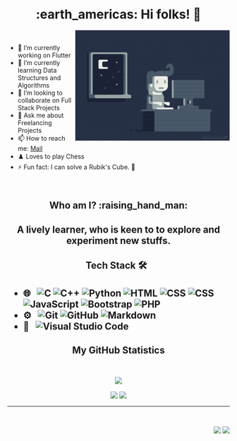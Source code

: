 <h1 align="center">:earth_americas: Hi folks! 👋</h1>

<img align="right" alt="Coding" src="assests/gifs/coding.gif" width="350" height="250" /><br>
- 🔭 I’m currently working on Flutter
- 🌱 I’m currently learning Data Structures and Algorithms
- 👯 I’m looking to collaborate on Full Stack Projects
- 💬 Ask me about Freelancing Projects
- 📫 How to reach me: [Mail](mailto:mayankwalia3110@gmail.com)
- :chess_pawn: Loves to play Chess
- ⚡ Fun fact: I can solve a Rubik's Cube. :tada:
<br>

<h2 align="center"><b>Who am I? :raising_hand_man: </b><h2>
<p align="center">A lively learner, who is keen to to explore and experiment new stuffs.</p>

<h2 align='center'>Tech Stack 🛠 &nbsp;<h2>

- 🌐 &nbsp;
  ![C](https://img.shields.io/badge/-C%20Language-333333?style=flat&logo=c)
  ![C++](https://img.shields.io/badge/-C++%20-333333?style=flat&logo=C++)
  ![Python](https://img.shields.io/badge/-Python%20-333333?style=flat&logo=python)
  ![HTML](https://img.shields.io/badge/-HTML-333333?style=flat&logo=HTML5)
  ![CSS](https://img.shields.io/badge/-CSS-333333?style=flat&logo=CSS3&logoColor=1572B6)
  ![CSS](https://img.shields.io/badge/-Java-333333?style=flat&logo=Java)
  ![JavaScript](https://img.shields.io/badge/-JavaScript-333333?style=flat&logo=javascript)
  ![Bootstrap](https://img.shields.io/badge/-Bootstrap-333333?style=flat&logo=bootstrap&logoColor=563D7C)
  ![PHP](https://img.shields.io/badge/-php%20-333333?style=flat&logo=php)
- ⚙️ &nbsp;
  ![Git](https://img.shields.io/badge/-Git-333333?style=flat&logo=git)
  ![GitHub](https://img.shields.io/badge/-GitHub-333333?style=flat&logo=github)
  ![Markdown](https://img.shields.io/badge/-Markdown-333333?style=flat&logo=markdown)
- 🔧 &nbsp;
  ![Visual Studio Code](https://img.shields.io/badge/-Visual%20Studio%20Code-333333?style=flat&logo=visual-studio-code&logoColor=007ACC)
<h2 align='center'><b>My GitHub Statistics</b></h2>
<br/>

<p align="center">
    <img src="https://github-readme-streak-stats.herokuapp.com?user=mayankwalia&theme=highcontrast&ring=407BFF&fire=407BFF&currStreakLabel=FFFFFF&sideLabels=407BFF&border=FFFFFF" />
</p>
<p align="center">
    <img height="137px" src="https://github-readme-stats.vercel.app/api?username=mayankwalia&hide_title=true&theme=highcontrast&icon_color=407BFF&show_icons=1&border=FFFFFF&title_color=407BFF" />
    <img height="137px" src="https://github-readme-stats.vercel.app/api/top-langs/?username=mayankwalia&hide=makefile&hide_title=true&layout=compact&langs_count=6&theme=highcontrast" />
</p>

<hr/>
<br/>

<p align="right">
<img src="https://komarev.com/ghpvc/?username=mayankwalia&style=plastic&label=Views"/>
<img src="https://badges.pufler.dev/visits/mayankwalia/mayankwalia?color=black&logo=github" />
</p>
